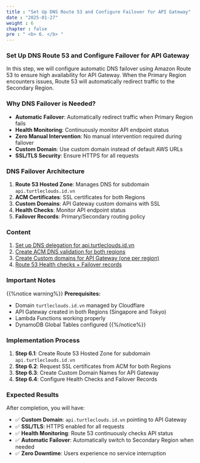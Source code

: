 ```yaml
---
title : "Set Up DNS Route 53 and Configure Failover for API Gateway"
date : "2025-01-27" 
weight : 6
chapter : false
pre : " <b> 6. </b> "
---
```


### Set Up DNS Route 53 and Configure Failover for API Gateway

In this step, we will configure automatic DNS failover using Amazon Route 53 to ensure high availability for API Gateway. When the Primary Region encounters issues, Route 53 will automatically redirect traffic to the Secondary Region.



### Why DNS Failover is Needed?

- **Automatic Failover**: Automatically redirect traffic when Primary Region fails
- **Health Monitoring**: Continuously monitor API endpoint status
- **Zero Manual Intervention**: No manual intervention required during failover
- **Custom Domain**: Use custom domain instead of default AWS URLs
- **SSL/TLS Security**: Ensure HTTPS for all requests

### DNS Failover Architecture

1. **Route 53 Hosted Zone**: Manages DNS for subdomain `api.turtleclouds.id.vn`
2. **ACM Certificates**: SSL certificates for both Regions
3. **Custom Domains**: API Gateway custom domains with SSL
4. **Health Checks**: Monitor API endpoint status
5. **Failover Records**: Primary/Secondary routing policy

### Content

1. [Set up DNS delegation for api.turtleclouds.id.vn](6.1-setup-dns-delegation/)
2. [Create ACM DNS validation for both regions](6.2-acm-ssl-certificates/)
3. [Create Custom domains for API Gateway (one per region)](6.3-api-gateway-custom-domains/)
4. [Route 53 Health checks + Failover records](6.4-route53-health-check-failover/)

### Important Notes

{{%notice warning%}}
**Prerequisites:**
- Domain `turtleclouds.id.vn` managed by Cloudflare
- API Gateway created in both Regions (Singapore and Tokyo)
- Lambda Functions working properly
- DynamoDB Global Tables configured
{{%/notice%}}

### Implementation Process

1. **Step 6.1**: Create Route 53 Hosted Zone for subdomain `api.turtleclouds.id.vn`
2. **Step 6.2**: Request SSL certificates from ACM for both Regions
3. **Step 6.3**: Create Custom Domain Names for API Gateway
4. **Step 6.4**: Configure Health Checks and Failover Records

### Expected Results

After completion, you will have:

- ✅ **Custom Domain**: `api.turtleclouds.id.vn` pointing to API Gateway
- ✅ **SSL/TLS**: HTTPS enabled for all requests
- ✅ **Health Monitoring**: Route 53 continuously checks API status
- ✅ **Automatic Failover**: Automatically switch to Secondary Region when needed
- ✅ **Zero Downtime**: Users experience no service interruption